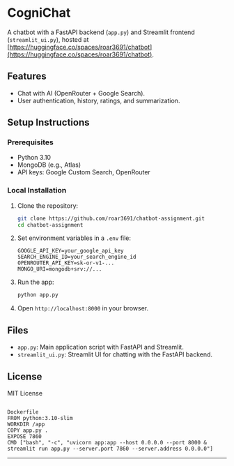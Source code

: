 # CogniChat

A chatbot with a FastAPI backend (`app.py`) and Streamlit frontend (`streamlit_ui.py`), hosted at [https://huggingface.co/spaces/roar3691/chatbot](https://huggingface.co/spaces/roar3691/chatbot).

## Features
- Chat with AI (OpenRouter + Google Search).
- User authentication, history, ratings, and summarization.

## Setup Instructions

### Prerequisites
- Python 3.10
- MongoDB (e.g., Atlas)
- API keys: Google Custom Search, OpenRouter


### Local Installation
1. Clone the repository:
   ```bash
   git clone https://github.com/roar3691/chatbot-assignment.git
   cd chatbot-assignment
   ```
2. Set environment variables in a `.env` file:
   ```
   GOOGLE_API_KEY=your_google_api_key
   SEARCH_ENGINE_ID=your_search_engine_id
   OPENROUTER_API_KEY=sk-or-v1-...
   MONGO_URI=mongodb+srv://...
   ```
3. Run the app:
   ```bash
   python app.py
   ```
4. Open `http://localhost:8000` in your browser.


## Files
- `app.py`: Main application script with FastAPI and Streamlit.
- `streamlit_ui.py`: Streamlit UI for chatting with the FastAPI backend.

## License
MIT License
```

Dockerfile
FROM python:3.10-slim
WORKDIR /app
COPY app.py .
EXPOSE 7860
CMD ["bash", "-c", "uvicorn app:app --host 0.0.0.0 --port 8000 & streamlit run app.py --server.port 7860 --server.address 0.0.0.0"]
```

---
